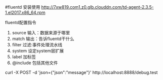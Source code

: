 #fluentd 安装使用
http://7xw819.com1.z0.glb.clouddn.com/td-agent-2.3.5-1.el2017.x86_64.rpm


fluentd配置指令

1. source 输入：数据来源于哪里
2. match 输出：告诉fluentd干什么
3. filter 过滤:事件处理流水线
4. system 设定system层扩展
5. label 加标签
6. @include 包括其他文件


curl -X POST -d 'json={"json":"message"}' http://localhost:8888/debug.test